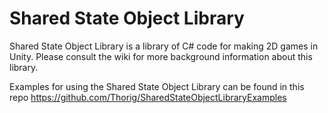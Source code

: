 # Shared State Object Library
Shared State Object Library is a library of C# code for making 2D games in Unity. Please consult the wiki for more background information about this library.

Examples for using the Shared State Object Library can be found in this repo https://github.com/Thorig/SharedStateObjectLibraryExamples
